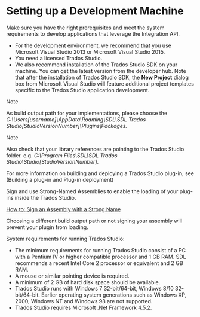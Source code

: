 Setting up a Development Machine
=====

Make sure you have the right prerequisites and meet the system requirements to develop applications that leverage the Integration API.

* For the development environment, we recommend that you use Microsoft Visual Studio 2013 or Microsoft Visual Studio 2015.
* You need a licensed Trados Studio.
* We also recommend installation of the Trados Studio SDK on your machine. You can get the latest version from the developer hub. Note that after the installation of Trados Studio SDK, the **New Project** dialog box from Microsoft Visual Studio will feature additional project templates specific to the Trados Studio application development.

> [!NOTE]
> As build output path for your implementations, please choose the *C:\Users\[username]\AppData\Roaming\SDL\SDL Trados Studio\[StudioVersionNumber]\Plugins\Packages.*

> [!NOTE]
>Also check that your library references are pointing to the Trados Studio folder. e.g. *C:\Program Files\SDL\SDL Trados Studio\Studio[StudioVersionNumber]*.

For more information on building and deploying a Trados Studio plug-in, see (Building a plug-in and Plug-in deployment)

Sign and use Strong-Named Assemblies to enable the loading of your plug-ins inside the Trados Studio.



[How to: Sign an Assembly with a Strong Name]((https://docs.microsoft.com/en-us/dotnet/standard/assembly/sign-strong-name?redirectedfrom=MSDN)) 

Choosing a different build output path or not signing your assembly will prevent your plugin from loading.

System requirements for running Trados Studio:

* The minimum requirements for running Trados Studio consist of a PC with a Pentium IV or higher compatible processor and 1 GB RAM. SDL recommends a recent Intel Core 2 processor or equivalent and 2 GB RAM.
* A mouse or similar pointing device is required.
* A minimum of 2 GB of hard disk space should be available.
* Trados Studio runs with Windows 7 32-bit/64-bit, Windows 8/10 32-bit/64-bit. Earlier operating system generations such as Windows XP, 2000, Windows NT and Windows 98 are not supported.
* Trados Studio requires Microsoft .Net Framework 4.5.2.
